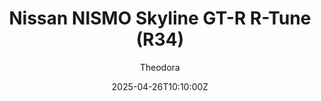 ---
title: "Nissan NISMO Skyline GT-R R-Tune (R34)"
meta_title: ""
description: "Nissan NISMO Skyline GT-R R-Tune (R34) 1999 for Assetto Corsa by blackwood91"
date: 2025-04-26T10:10:00Z
thumb: ZqI9ZFl
mainimage: LxDfud9
cargallery: ["chzbP2S", "zLkRc6E", "PFbgxoG"]
categories: ["Car"]
author: "Theodora"
tags: ["Nissan", "Sports car", "Road", "Japan", "1999", "blackwood91"]
draft: false
link: https://ouo.io/582R5
zipsize: "146 MB"
manu: Nissan
# brandname: m-sport
country: Japan
year: 1999
class: Sports car
drivetrain: AWD
engine: 2.6l RB26DETT
power: "437 bhp"
torque: "475"
mass: "1560"
speed: 290
accel: "4.9 seconds"
gb: 6-speed
creator: blackwood91
# creatorfull: Ceky Performance
# creatorlink: https://pat  reon.com/CekyPerformance
# creator2: Ceky 635 Racing
# creator2link: https://patreon.com/Ceky635Racing
version: "1.0"
csp: "0.2.6"
carname: "Nissan NISMO R34 Skyline GT-R"
folder: "nismo_skyline_r34_r_tune"
livery: "20 colors"
r2r: 0
host: modsfire
---